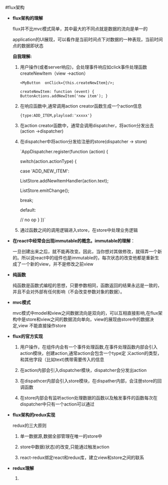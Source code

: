 #flux架构

- **flux架构的理解**

	flux并不比mvc模式简单，其中最大的不同点就是数据的流向是单一的

	application的UI展现，可以看作是当前时间点下对数据的一种表现，当前时间点的数据即状态

	**自我理解:**

	1. 用户操作(或者server响应)，会处理事件响应如click事件处理函数createNewItem（view ->action）

		`<MyButton  onClick={this.createNewItem}/>; `

		`createNewItem: function (event) {    ButtonActions.addNewItem('new item'); }`

	2. 在响应函数中,通常调用action creator函数生成一个action信息	
	
		`{type:ADD_ITEM,playload:'xxxxx'}`

	3. 在action creator函数中，通常会调用dispatcher，将action分发出去(action ->dispatcher)

	4. 在dispatcher中将action分发给注册的store(dispatcher -> store)

		`AppDispatcher.register(function (action) {

	      switch(action.actionType) {

	    case 'ADD_NEW_ITEM':

	      ListStore.addNewItemHandler(action.text);

	      ListStore.emitChange();

	      break;

	    default:

	      // no op
	      }
	    })`

	5. 通过函数之间的调用逻辑进入store，在store中处理业务逻辑


- **在react中经常会出现immutable的概念。immutable的理解**：

	一旦创建出来之后，就不能再改变。因此，当你想对其做修改，就得弄一个新的。所以说react中的组件也是immutable的，每次状态的改变他都是重新生成了一个新的view，并不是修改之前view


- **纯函数**	

	纯函数是函数式编程的思想，只要参数相同，函数返回的结果永远是一致的，并且不会对外部有任何影响（不会改变参数对象的数据）。

- **mvc模式**
	
	mvc模式中model和view之间数据流向是双向的，可以互相直接影响,在flux架构中是store和view之间的数据流向单向，view的展现由store中的数据决定,view 不能直接操作store

- **flux的官方实现**
	1. 用户操作，在组件内会有一个事件处理函数,在事件处理函数内部会引入action模块，创建action,通常action会包含一个type定
义action的类型，和其他字段（比如text)携带需要传入的信息

	2. 在action内部会引入dispatcher模块，dispatcher会分发出action

	3. 在dispathcer内部会引入store模块，在dispather内部，会注册store的回调函数

	4. 在store内部会有监听action处理数据的函数以及触发事件的函数每次在dispatcher中只有一个action可以通过   

-  **flux架构的redux实现**   
	
	
	redux的三大原则
	
	1. 单一数据源,数据全部管理在唯一的store中

	2. store中数据(状态)的改变,只能通过触发action

	3. react-redux绑定react和redux库，建立view和store之间的联系



- **redux理解**

	1.	

 



	






		
  


	

	